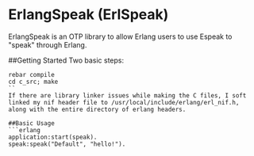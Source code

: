 # ErlangSpeak (ErlSpeak)

ErlangSpeak is an OTP library to allow Erlang users to use Espeak to "speak" through Erlang.

##Getting Started
Two basic steps:
```shell
rebar compile
cd c_src; make
``
If there are library linker issues while making the C files, I soft linked my nif header file to /usr/local/include/erlang/erl_nif.h, along with the entire directory of erlang headers.

##Basic Usage
```erlang
application:start(speak).
speak:speak("Default", "hello!").
